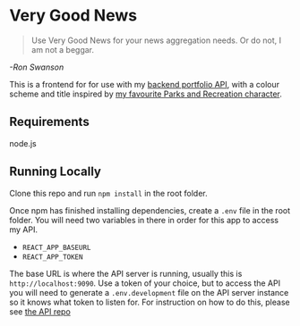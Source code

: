 # Very Good News
> Use Very Good News for your news aggregation needs. Or do not, I am not a beggar.

_-Ron Swanson_

This is a frontend for for use with my [backend portfolio API](https://github.com/praisedpern/be-nc-news), with a colour scheme and title inspired by [my favourite Parks and Recreation character](https://parksandrecreation.fandom.com/wiki/Ron_Swanson).

## Requirements
node.js
## Running Locally
Clone this repo and run `npm install` in the root folder.

Once npm has finished installing dependencies, create a `.env` file in the root folder. You will need two variables in there in order for this app to access my API.
- `REACT_APP_BASEURL`
- `REACT_APP_TOKEN`

The base URL is where the API server is running, usually this is `http://localhost:9090`.
Use a token of your choice, but to access the API you will need to generate a `.env.development` file on the API server instance so it knows what token to listen for. For instruction on how to do this, please see [the API repo](https://github.com/praisedpern/be-nc-news)